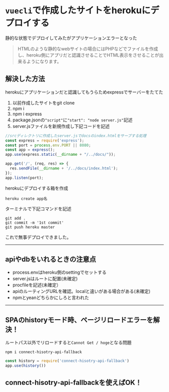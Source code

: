 # `vuecli`で作成したサイトをherokuにデプロイする
静的な状態でデプロイしてみたがアプリケーションエラーとなった
> HTMLのような静的なwebサイトの場合にはPHPなどでファイルを作成し、heroku側にアプリだと認識させることでHTML表示をさせることが出来るようになります。  


## 解決した方法
herokuにアプリケーションだと認識してもうらためexpressでサーバーをたてた
1. 以前作成したサイトをgit clone  
1. npm i  
1. npm i express  
1. package.jsonの`"script"`に`"start": "node server.js"`記述
1. server.jsファイルを新規作成し下記コードを記述
```js:server.js
//srcディレクトリに作成したserver.jsでdocsのindex.htmlをサーブする処理
const express = require('express');
const port = process.env.PORT || 8080;
const app = express();
app.use(express.static(__dirname + "/../docs/"));

app.get('/', (req, res) => {
  res.sendFile(__dirname + '/../docs/index.html');
});
app.listen(port);
```
herokuにデプロイする箱を作成
```
heroku create app名
```
ターミナルで下記コマンドを記述
```
git add .
git commit -m '1st commit'
git push heroku master
```
これで無事デプロイできました。
***
## apiやdbをいれるときの注意点
- process.envはheroku側のsettingでセットする
- server.jsはルートに配置(未確定)
- procfileを記述(未確定）
- apiのルーティングURLを確認。localと違いがある場合がある(未確定)
- npmとyeanどちらかにしろと言われた
---
## SPAのhistoryモード時、ページリロードエラーを解決！
ルートパス以外でリロードすると`Cannot Get / hoge`となる問題
```
npm i connect-hisotry-api-fallback
```
```js
const history = require('connect-hisotry-api-fallback')
app.use(history())
```
connect-hisotry-api-fallbackを使えばOK！
---
